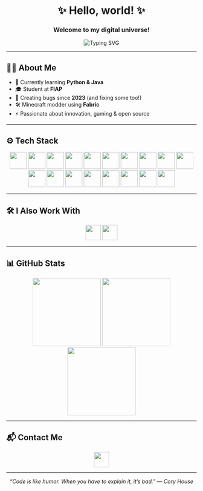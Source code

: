 <h1 align="center">✨ Hello, world! ✨</h1>
<h3 align="center">Welcome to my digital universe!</h3>

<p align="center">
  <img src="https://readme-typing-svg.demolab.com?font=Fira+Code&duration=3000&pause=500&center=true&width=435&lines=Hi,+I'm+TLean07;+%F0%9F%91%89+Full+Stack+Dev+from+Brazil;Passionate+about+code;+creativity+and+Minecraft+mods!;Welcome+to+my+GitHub+%F0%9F%92%BB" alt="Typing SVG" />
</p>

---

## 👨‍💻 About Me

- 🧠 Currently learning **Python & Java**
- 🎓 Student at **FIAP**
- 👾 Creating bugs since **2023** (and fixing some too!)
- 🛠️ Minecraft modder using **Fabric**
- ⚡ Passionate about innovation, gaming & open source

---

## ⚙️ Tech Stack

<div align="center">
  <img src="https://cdn.jsdelivr.net/gh/devicons/devicon/icons/javascript/javascript-original.svg" height="45" />
  <img src="https://cdn.jsdelivr.net/gh/devicons/devicon/icons/typescript/typescript-original.svg" height="45" />
  <img src="https://cdn.jsdelivr.net/gh/devicons/devicon/icons/python/python-original.svg" height="45" />
  <img src="https://cdn.jsdelivr.net/gh/devicons/devicon/icons/java/java-original.svg" height="45" />
  <img src="https://cdn.jsdelivr.net/gh/devicons/devicon/icons/react/react-original.svg" height="45" />
  <img src="https://cdn.jsdelivr.net/gh/devicons/devicon/icons/nodejs/nodejs-original.svg" height="45" />
  <img src="https://cdn.jsdelivr.net/gh/devicons/devicon/icons/ionic/ionic-original.svg" height="45" />
  <img src="https://cdn.jsdelivr.net/gh/devicons/devicon/icons/mongodb/mongodb-original.svg" height="45" />
  <img src="https://cdn.jsdelivr.net/gh/devicons/devicon/icons/firebase/firebase-plain.svg" height="45" />
  <img src="https://cdn.jsdelivr.net/gh/devicons/devicon/icons/html5/html5-original.svg" height="45" />
  <img src="https://cdn.jsdelivr.net/gh/devicons/devicon/icons/css3/css3-original.svg" height="45" />
  <img src="https://upload.wikimedia.org/wikipedia/commons/d/d5/Tailwind_CSS_Logo.svg" height="45" />
  <img src="https://cdn.jsdelivr.net/gh/devicons/devicon/icons/bootstrap/bootstrap-original.svg" height="45" />
  <img src="https://www.svgrepo.com/show/353536/capacitorjs-icon.svg" height="45" />
  <img src="https://cdn.jsdelivr.net/gh/devicons/devicon/icons/git/git-original.svg" height="45" />
  <img src="https://cdn.jsdelivr.net/gh/devicons/devicon/icons/github/github-original.svg" height="45" />
  <img src="https://cdn.jsdelivr.net/gh/devicons/devicon/icons/vscode/vscode-original.svg" height="45" />
  <img src="https://fabricmc.net/assets/logo.png" height="45" />
</div>

---

## 🛠️ I Also Work With

<div align="center">
  <img src="https://cdn.jsdelivr.net/gh/devicons/devicon/icons/azure/azure-original.svg" height="40" />
  <img src="https://cdn.jsdelivr.net/gh/devicons/devicon/icons/figma/figma-original.svg" height="40" />
</div>

---

## 📊 GitHub Stats

<div align="center">
  <img src="https://github-readme-stats.vercel.app/api?username=TLean07&show_icons=true&theme=tokyonight&hide_border=true&rank_icon=github&custom_title=TLean07's+GitHub+Stats" height="180"/>
  <img src="https://github-readme-streak-stats.herokuapp.com?user=TLean07&theme=tokyonight&hide_border=true" height="180"/>
  <img src="https://github-readme-stats.vercel.app/api/top-langs/?username=TLean07&layout=compact&theme=tokyonight&hide_border=true" height="180"/>
</div>

---

## 📬 Contact Me

<div align="center">
  <a href="mailto:leandroafonsosilvasantosjr@gmail.com" target="_blank">
    <img src="https://skillicons.dev/icons?i=gmail" height="40" />
  </a>
</div>

---

<p align="center"><i>“Code is like humor. When you have to explain it, it’s bad.” — Cory House</i></p>
